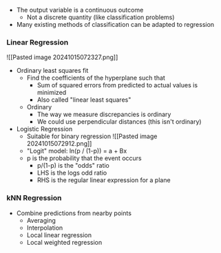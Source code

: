 - The output variable is a continuous outcome
	- Not a discrete quantity (like classification problems)
- Many existing methods of classification can be adapted to regression


### Linear Regression
![[Pasted image 20241015072327.png]]
- Ordinary least squares fit
	- Find the coefficients of the hyperplane such that
		- Sum of squared errors from predicted to actual values is minimized
		- Also called "linear least squares"
	- Ordinary
		- The way we measure discrepancies is ordinary 
		- We could use perpendicular distances (this isn't ordinary)
- Logistic Regression
	- Suitable for binary regression
	![[Pasted image 20241015072912.png]]
	- "Logit" model: ln(p / (1-p)) = a + Bx
	- p is the probability that the event occurs
		- p/(1-p) is the "odds" ratio
		- LHS is the logs odd ratio
		- RHS is the regular linear expression for a plane

### kNN Regression
- Combine predictions from nearby points
	- Averaging
	- Interpolation
	- Local linear regression
	- Local weighted regression